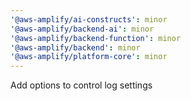 ```yaml
---
'@aws-amplify/ai-constructs': minor
'@aws-amplify/backend-ai': minor
'@aws-amplify/backend-function': minor
'@aws-amplify/backend': minor
'@aws-amplify/platform-core': minor
---
```


Add options to control log settings
